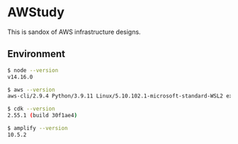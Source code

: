 # AWStudy

This is sandox of AWS infrastructure designs.

## Environment

```bash
$ node --version
v14.16.0

$ aws --version
aws-cli/2.9.4 Python/3.9.11 Linux/5.10.102.1-microsoft-standard-WSL2 exe/x86_64.ubuntu.20 prompt/off

$ cdk --version
2.55.1 (build 30f1ae4)

$ amplify --version
10.5.2
```
